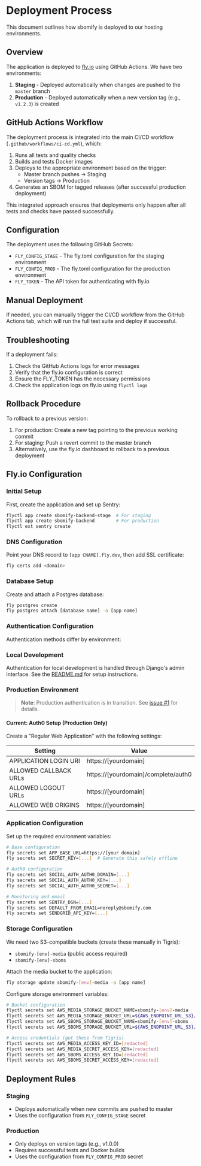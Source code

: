 # Deployment Process

This document outlines how sbomify is deployed to our hosting environments.

## Overview

The application is deployed to [fly.io](https://fly.io) using GitHub Actions. We have two environments:

1. **Staging** - Deployed automatically when changes are pushed to the `master` branch
2. **Production** - Deployed automatically when a new version tag (e.g., `v1.2.3`) is created

## GitHub Actions Workflow

The deployment process is integrated into the main CI/CD workflow (`.github/workflows/ci-cd.yml`), which:

1. Runs all tests and quality checks
2. Builds and tests Docker images
3. Deploys to the appropriate environment based on the trigger:
   - Master branch pushes → Staging
   - Version tags → Production
4. Generates an SBOM for tagged releases (after successful production deployment)

This integrated approach ensures that deployments only happen after all tests and checks have passed successfully.

## Configuration

The deployment uses the following GitHub Secrets:

- `FLY_CONFIG_STAGE` - The fly.toml configuration for the staging environment
- `FLY_CONFIG_PROD` - The fly.toml configuration for the production environment
- `FLY_TOKEN` - The API token for authenticating with fly.io

## Manual Deployment

If needed, you can manually trigger the CI/CD workflow from the GitHub Actions tab, which will run the full test suite and deploy if successful.

## Troubleshooting

If a deployment fails:

1. Check the GitHub Actions logs for error messages
2. Verify that the fly.io configuration is correct
3. Ensure the FLY_TOKEN has the necessary permissions
4. Check the application logs on fly.io using `flyctl logs`

## Rollback Procedure

To rollback to a previous version:

1. For production: Create a new tag pointing to the previous working commit
2. For staging: Push a revert commit to the master branch
3. Alternatively, use the fly.io dashboard to rollback to a previous deployment

## Fly.io Configuration

### Initial Setup

First, create the application and set up Sentry:

```bash
flyctl app create sbomify-backend-stage  # For staging
flyctl app create sbomify-backend        # For production
flyctl ext sentry create
```

### DNS Configuration

Point your DNS record to `[app CNAME].fly.dev`, then add SSL certificate:

```bash
fly certs add <domain>
```

### Database Setup

Create and attach a Postgres database:

```bash
fly postgres create
fly postgres attach [database name] -a [app name]
```

### Authentication Configuration

Authentication methods differ by environment:

### Local Development

Authentication for local development is handled through Django's admin interface. See the [README.md](../README.md#local-development) for setup instructions.

### Production Environment
>
> **Note**: Production authentication is in transition. See [issue #1](https://github.com/sbomify/sbomify/issues/1) for details.

#### Current: Auth0 Setup (Production Only)

Create a "Regular Web Application" with the following settings:

| Setting | Value |
|---------|-------|
| APPLICATION LOGIN URI | https://[yourdomain] |
| ALLOWED CALLBACK URLs | https://[yourdomain]/complete/auth0 |
| ALLOWED LOGOUT URLs | https://[yourdomain] |
| ALLOWED WEB ORIGINS | https://[yourdomain] |

### Application Configuration

Set up the required environment variables:

```bash
# Base configuration
fly secrets set APP_BASE_URL=https://[your domain]
fly secrets set SECRET_KEY=[...]  # Generate this safely offline

# Auth0 configuration
fly secrets set SOCIAL_AUTH_AUTH0_DOMAIN=[...]
fly secrets set SOCIAL_AUTH_AUTH0_KEY=[...]
fly secrets set SOCIAL_AUTH_AUTH0_SECRET=[...]

# Monitoring and email
fly secrets set SENTRY_DSN=[...]
fly secrets set DEFAULT_FROM_EMAIL=noreply@sbomify.com
fly secrets set SENDGRID_API_KEY=[...]
```

### Storage Configuration

We need two S3-compatible buckets (create these manually in Tigris):

- `sbomify-[env]-media` (public access required)
- `sbomify-[env]-sboms`

Attach the media bucket to the application:

```bash
fly storage update sbomify-[env]-media -a [app name]
```

Configure storage environment variables:

```bash
# Bucket configuration
flyctl secrets set AWS_MEDIA_STORAGE_BUCKET_NAME=sbomify-[env]-media
flyctl secrets set AWS_MEDIA_STORAGE_BUCKET_URL=${AWS_ENDPOINT_URL_S3}/${AWS_MEDIA_STORAGE_BUCKET_NAME}
flyctl secrets set AWS_SBOMS_STORAGE_BUCKET_NAME=sbomify-[env]-sboms
flyctl secrets set AWS_SBOMS_STORAGE_BUCKET_URL=${AWS_ENDPOINT_URL_S3}/${AWS_SBOMS_STORAGE_BUCKET_NAME}

# Access credentials (get these from Tigris)
flyctl secrets set AWS_MEDIA_ACCESS_KEY_ID=[redacted]
flyctl secrets set AWS_MEDIA_SECRET_ACCESS_KEY=[redacted]
flyctl secrets set AWS_SBOMS_ACCESS_KEY_ID=[redacted]
flyctl secrets set AWS_SBOMS_SECRET_ACCESS_KEY=[redacted]
```

## Deployment Rules

### Staging

- Deploys automatically when new commits are pushed to master
- Uses the configuration from `FLY_CONFIG_STAGE` secret

### Production

- Only deploys on version tags (e.g., v1.0.0)
- Requires successful tests and Docker builds
- Uses the configuration from `FLY_CONFIG_PROD` secret
